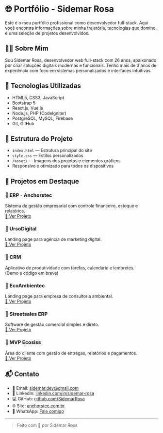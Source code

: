 # 🌐 Portfólio - Sidemar Rosa

Este é o meu portfólio profissional como desenvolvedor full-stack. Aqui você encontra informações sobre minha trajetória, tecnologias que domino, e uma seleção de projetos desenvolvidos.

## 👨‍💻 Sobre Mim

Sou Sidemar Rosa, desenvolvedor web full-stack com 26 anos, apaixonado por criar soluções digitais modernas e funcionais. Tenho mais de 3 anos de experiência com foco em sistemas personalizados e interfaces intuitivas.

## 🚀 Tecnologias Utilizadas

- HTML5, CSS3, JavaScript
- Bootstrap 5
- React.js, Vue.js
- Node.js, PHP (CodeIgniter)
- PostgreSQL, MySQL, Firebase
- Git, GitHub

## 🧩 Estrutura do Projeto

- `index.html` — Estrutura principal do site
- `style.css` — Estilos personalizados
- `/assets` — Imagens dos projetos e elementos gráficos
- Responsivo e otimizado para todos os dispositivos

## 📁 Projetos em Destaque

### 🔹 ERP - Anchorstec  
Sistema de gestão empresarial com controle financeiro, estoque e relatórios.  
[🔗 Ver Projeto](https://anchorstec.com.br/index.php/Login)

### 🔹 UrsoDigital  
Landing page para agência de marketing digital.  
[🔗 Ver Projeto](https://ursodigital.com.br/)

### 🔹 CRM  
Aplicativo de produtividade com tarefas, calendário e lembretes.  
(Demo e código em breve)

### 🔹 EcoAmbientec  
Landing page para empresa de consultoria ambiental.  
[🔗 Ver Projeto](https://www.ecoambientec.com.br/licenciamento-ambiental)

### 🔹 Streetsales ERP  
Software de gestão comercial simples e direto.  
[🔗 Ver Projeto](https://streetsales.com.br/)

### 🔹 MVP Ecosiss  
Área do cliente com gestão de entregas, relatórios e pagamentos.  
[🔗 Ver Projeto](https://ecossis.com/)

## 📬 Contato

- 📧 Email: [sidemar.dev@gmail.com](mailto:sidemar.dev@gmail.com)  
- 💼 LinkedIn: [linkedin.com/in/sidemar-rosa](https://www.linkedin.com/in/sidemar-rosa/)  
- 💻 GitHub: [github.com/SidemarRosa](https://github.com/SidemarRosa)  
- 🌐 Site: [anchorstec.com.br](https://anchorstec.com.br)  
- 📱 WhatsApp: [Fale comigo](https://wa.me/5551995424692)

---

> Feito com 💙 por Sidemar Rosa
